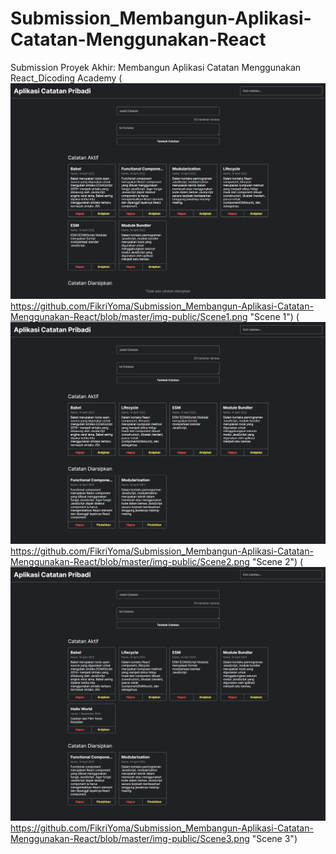 # Submission_Membangun-Aplikasi-Catatan-Menggunakan-React
Submission Proyek Akhir: Membangun Aplikasi Catatan Menggunakan React_Dicoding Academy
(![images/image1.png](https://github.com/FikriYoma/Submission_Membangun-Aplikasi-Catatan-Menggunakan-React/blob/master/img-public/Scene1.png)https://github.com/FikriYoma/Submission_Membangun-Aplikasi-Catatan-Menggunakan-React/blob/master/img-public/Scene1.png "Scene 1")
(![images/image2.png](https://github.com/FikriYoma/Submission_Membangun-Aplikasi-Catatan-Menggunakan-React/blob/master/img-public/Scene2.png)https://github.com/FikriYoma/Submission_Membangun-Aplikasi-Catatan-Menggunakan-React/blob/master/img-public/Scene2.png "Scene 2")
(![images/image3.png](https://github.com/FikriYoma/Submission_Membangun-Aplikasi-Catatan-Menggunakan-React/blob/master/img-public/Scene3.png)https://github.com/FikriYoma/Submission_Membangun-Aplikasi-Catatan-Menggunakan-React/blob/master/img-public/Scene3.png "Scene 3")
